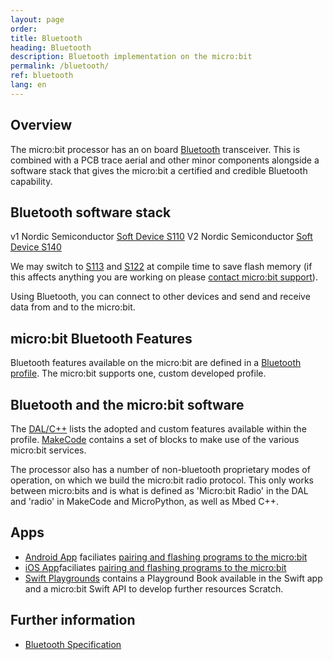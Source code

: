 ```yaml
---
layout: page
order:
title: Bluetooth
heading: Bluetooth
description: Bluetooth implementation on the micro:bit
permalink: /bluetooth/
ref: bluetooth
lang: en
---
```


## Overview

The micro:bit processor has an on board [Bluetooth](http://blog.bluetooth.com/a-developers-guide-to-bluetooth/) transceiver. This is combined with a PCB trace aerial and other minor components alongside a software stack that gives the micro:bit a certified and credible Bluetooth capability.

## Bluetooth software stack

<span class="v1">v1</span> Nordic Semiconductor [Soft Device S110](https://www.nordicsemi.com/Software-and-Tools/Software/S110)
<span class="v2">V2</span> Nordic Semiconductor [Soft Device S140](https://www.nordicsemi.com/Software-and-tools/Software/S140)

We may switch to [S113](https://www.nordicsemi.com/Software-and-tools/Software/S113) and [S122](https://www.nordicsemi.com/Software-and-tools/Software/S122) at compile time to save flash memory (if this affects anything you are working on please [contact micro:bit support](https://support.microbit.org/en/support/tickets/new)).

Using Bluetooth, you can connect to other devices and send and receive data from and to the micro:bit.

## micro:bit Bluetooth Features

Bluetooth features available on the micro:bit are defined in a [Bluetooth profile](/bluetooth/profile). The micro:bit supports one, custom developed profile.

## Bluetooth and the micro:bit software

The [DAL/C++](https://lancaster-university.github.io/microbit-docs/ble/profile/#reference-documentation) lists the adopted and custom features available within the profile. [MakeCode](https://makecode.microbit.org/reference/bluetooth) contains a set of blocks to make use of the various micro:bit services.

The processor also has a number of non-bluetooth proprietary modes of operation, on which we build the micro:bit radio protocol. This only works between micro:bits and is what is defined as 'Micro:bit Radio' in the DAL and  'radio' in MakeCode and MicroPython, as well as Mbed C++.

## Apps

- [Android App](https://play.google.com/store/apps/details?id=com.samsung.microbit) faciliates [pairing and flashing programs to the micro:bit](https://support.microbit.org/en/support/solutions/articles/19000051025-pairing-and-flashing-code-via-bluetooth)
- [iOS App](https://apps.apple.com/gb/app/micro-bit/id1092687276)faciliates [pairing and flashing programs to the micro:bit](https://support.microbit.org/en/support/solutions/articles/19000051025-pairing-and-flashing-code-via-bluetooth)
- [Swift Playgrounds](https://github.com/microbit-foundation/microbit-swift-playgrounds) contains a Playground Book available in the Swift app and a micro:bit Swift API to develop further resources
Scratch.

## Further information

- [Bluetooth Specification](https://www.bluetooth.com/specifications/adopted-specifications)

